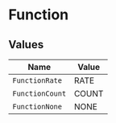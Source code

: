 # Function


## Values

| Name            | Value           |
| --------------- | --------------- |
| `FunctionRate`  | RATE            |
| `FunctionCount` | COUNT           |
| `FunctionNone`  | NONE            |